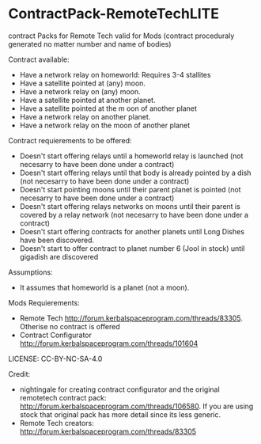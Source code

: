 # ContractPack-RemoteTechLITE
contract Packs for Remote Tech valid for Mods (contract proceduraly generated no matter number and name of bodies)

Contract available:
- Have a network relay on homeworld: Requires 3-4 stallites
- Have a satellite pointed at (any) moon.
- Have a network relay on (any) moon.
- Have a satellite pointed at another planet.
- Have a satellite pointed at the m oon of another planet
- Have a network relay on another planet.
- Have a network relay on the moon of another planet




Contract requierements to be offered: 
- Doesn't start offering relays until a homeworld relay is launched (not necesarry to have been done under a contract)
- Doesn't start offering relays until that body is already pointed by a dish (not necesarry to have been done under a contract)
- Doesn't start pointing moons until their parent planet is pointed (not necesarry to have been done under a contract)
- Doesn't start offering relays networks on moons until their parent is covered by a relay network (not necesarry to have been done under a contract)
- Doesn't start offering contracts for another planets until Long Dishes have been discovered.
- Doesn't start to offer contract to planet number 6 (Jool in stock)  until gigadish are discovered
  
Assumptions: 
 - It assumes that homeworld is a planet (not a moon). 

Mods Requierements: 

 - Remote Tech http://forum.kerbalspaceprogram.com/threads/83305. Otherise no contract is offered
 - Contract Configurator http://forum.kerbalspaceprogram.com/threads/101604

LICENSE: CC-BY-NC-SA-4.0

Credit:

- nightingale for creating contract configurator and the original remotetech contract pack: http://forum.kerbalspaceprogram.com/threads/106580. If you are using stock that original pack has more detail since its less generic.
- Remote Tech creators: http://forum.kerbalspaceprogram.com/threads/83305


